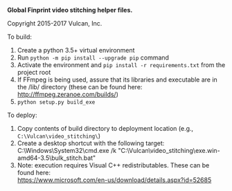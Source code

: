 **Global Finprint video stitching helper files.**

Copyright 2015-2017 Vulcan, Inc.

To build:
1. Create a python 3.5+ virtual environment
2. Run `python -m pip install --upgrade pip` command 
3. Activate the environment and `pip install -r requirements.txt` from the project root
4. If FFmpeg is being used, assure that its libraries and executable are in the /lib/ directory 
(these can be found here:  http://ffmpeg.zeranoe.com/builds/) 
5. `python setup.py build_exe`

To deploy:
1. Copy contents of build directory to deployment location (e.g., `C:\Vulcan\video_stitching\`)
2. Create a desktop shortcut with the following target:
  C:\Windows\System32\cmd.exe /k "C:\Vulcan\video_stitching\exe.win-amd64-3.5\bulk_stitch.bat"
3. Note:  execution requires Visual C++ redistributables.  These can be found here:  
https://www.microsoft.com/en-us/download/details.aspx?id=52685
